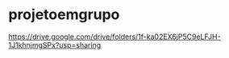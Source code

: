 # projetoemgrupo
https://drive.google.com/drive/folders/1f-ka02EX6jP5C9eLFJH-1J1khnjmgSPx?usp=sharing
